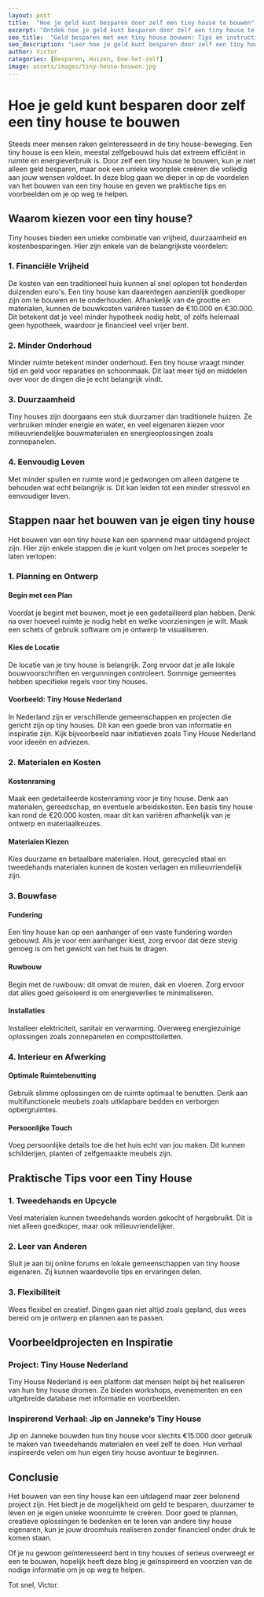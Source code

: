 ```yaml
---
layout: post
title:  "Hoe je geld kunt besparen door zelf een tiny house te bouwen"
excerpt: "Ontdek hoe je geld kunt besparen door zelf een tiny house te bouwen, inclusief tips en voorbeelden."
seo_title:  "Geld besparen met een tiny house bouwen: Tips en instructies"
seo_description: "Leer hoe je geld kunt besparen door zelf een tiny house te bouwen. Vind praktische tips, kostenramingen en voordelen van tiny house leven op GeldIsFun."
author: Victor
categories: [Besparen, Huizen, Doe-het-zelf]
image: assets/images/tiny-house-bouwen.jpg
---
```


# Hoe je geld kunt besparen door zelf een tiny house te bouwen

Steeds meer mensen raken geïnteresseerd in de tiny house-beweging. Een tiny house is een klein, meestal zelfgebouwd huis dat extreem efficiënt in ruimte en energieverbruik is. Door zelf een tiny house te bouwen, kun je niet alleen geld besparen, maar ook een unieke woonplek creëren die volledig aan jouw wensen voldoet. In deze blog gaan we dieper in op de voordelen van het bouwen van een tiny house en geven we praktische tips en voorbeelden om je op weg te helpen.

## Waarom kiezen voor een tiny house?

Tiny houses bieden een unieke combinatie van vrijheid, duurzaamheid en kostenbesparingen. Hier zijn enkele van de belangrijkste voordelen:

### 1. Financiële Vrijheid

De kosten van een traditioneel huis kunnen al snel oplopen tot honderden duizenden euro's. Een tiny house kan daarentegen aanzienlijk goedkoper zijn om te bouwen en te onderhouden. Afhankelijk van de grootte en materialen, kunnen de bouwkosten variëren tussen de €10.000 en €30.000. Dit betekent dat je veel minder hypotheek nodig hebt, of zelfs helemaal geen hypotheek, waardoor je financieel veel vrijer bent.

### 2. Minder Onderhoud

Minder ruimte betekent minder onderhoud. Een tiny house vraagt minder tijd en geld voor reparaties en schoonmaak. Dit laat meer tijd en middelen over voor de dingen die je echt belangrijk vindt.

### 3. Duurzaamheid

Tiny houses zijn doorgaans een stuk duurzamer dan traditionele huizen. Ze verbruiken minder energie en water, en veel eigenaren kiezen voor milieuvriendelijke bouwmaterialen en energieoplossingen zoals zonnepanelen.

### 4. Eenvoudig Leven

Met minder spullen en ruimte word je gedwongen om alleen datgene te behouden wat echt belangrijk is. Dit kan leiden tot een minder stressvol en eenvoudiger leven.

## Stappen naar het bouwen van je eigen tiny house

Het bouwen van een tiny house kan een spannend maar uitdagend project zijn. Hier zijn enkele stappen die je kunt volgen om het proces soepeler te laten verlopen:

### 1. Planning en Ontwerp

#### Begin met een Plan

Voordat je begint met bouwen, moet je een gedetailleerd plan hebben. Denk na over hoeveel ruimte je nodig hebt en welke voorzieningen je wilt. Maak een schets of gebruik software om je ontwerp te visualiseren.

#### Kies de Locatie

De locatie van je tiny house is belangrijk. Zorg ervoor dat je alle lokale bouwvoorschriften en vergunningen controleert. Sommige gemeentes hebben specifieke regels voor tiny houses.

#### Voorbeeld: Tiny House Nederland

In Nederland zijn er verschillende gemeenschappen en projecten die gericht zijn op tiny houses. Dit kan een goede bron van informatie en inspiratie zijn. Kijk bijvoorbeeld naar initiatieven zoals Tiny House Nederland voor ideeën en adviezen.

### 2. Materialen en Kosten

#### Kostenraming

Maak een gedetailleerde kostenraming voor je tiny house. Denk aan materialen, gereedschap, en eventuele arbeidskosten. Een basis tiny house kan rond de €20.000 kosten, maar dit kan variëren afhankelijk van je ontwerp en materiaalkeuzes.

#### Materialen Kiezen

Kies duurzame en betaalbare materialen. Hout, gerecycled staal en tweedehands materialen kunnen de kosten verlagen en milieuvriendelijk zijn.

### 3. Bouwfase

#### Fundering

Een tiny house kan op een aanhanger of een vaste fundering worden gebouwd. Als je voor een aanhanger kiest, zorg ervoor dat deze stevig genoeg is om het gewicht van het huis te dragen.

#### Ruwbouw

Begin met de ruwbouw: dit omvat de muren, dak en vloeren. Zorg ervoor dat alles goed geïsoleerd is om energieverlies te minimaliseren.

#### Installaties

Installeer elektriciteit, sanitair en verwarming. Overweeg energiezuinige oplossingen zoals zonnepanelen en composttoiletten.

### 4. Interieur en Afwerking

#### Optimale Ruimtebenutting

Gebruik slimme oplossingen om de ruimte optimaal te benutten. Denk aan multifunctionele meubels zoals uitklapbare bedden en verborgen opbergruimtes.

#### Persoonlijke Touch

Voeg persoonlijke details toe die het huis echt van jou maken. Dit kunnen schilderijen, planten of zelfgemaakte meubels zijn.

## Praktische Tips voor een Tiny House

### 1. Tweedehands en Upcycle

Veel materialen kunnen tweedehands worden gekocht of hergebruikt. Dit is niet alleen goedkoper, maar ook milieuvriendelijker.

### 2. Leer van Anderen

Sluit je aan bij online forums en lokale gemeenschappen van tiny house eigenaren. Zij kunnen waardevolle tips en ervaringen delen.

### 3. Flexibiliteit

Wees flexibel en creatief. Dingen gaan niet altijd zoals gepland, dus wees bereid om je ontwerp en plannen aan te passen.

## Voorbeeldprojecten en Inspiratie

### Project: Tiny House Nederland

Tiny House Nederland is een platform dat mensen helpt bij het realiseren van hun tiny house dromen. Ze bieden workshops, evenementen en een uitgebreide database met informatie en voorbeelden.

### Inspirerend Verhaal: Jip en Janneke’s Tiny House

Jip en Janneke bouwden hun tiny house voor slechts €15.000 door gebruik te maken van tweedehands materialen en veel zelf te doen. Hun verhaal inspireerde velen om hun eigen tiny house avontuur te beginnen.

## Conclusie

Het bouwen van een tiny house kan een uitdagend maar zeer belonend project zijn. Het biedt je de mogelijkheid om geld te besparen, duurzamer te leven en je eigen unieke woonruimte te creëren. Door goed te plannen, creatieve oplossingen te bedenken en te leren van andere tiny house eigenaren, kun je jouw droomhuis realiseren zonder financieel onder druk te komen staan.

Of je nu gewoon geïnteresseerd bent in tiny houses of serieus overweegt er een te bouwen, hopelijk heeft deze blog je geïnspireerd en voorzien van de nodige informatie om je op weg te helpen.

Tot snel, Victor.